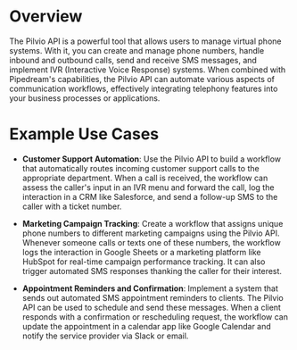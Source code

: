 # Overview

The Pilvio API is a powerful tool that allows users to manage virtual phone systems. With it, you can create and manage phone numbers, handle inbound and outbound calls, send and receive SMS messages, and implement IVR (Interactive Voice Response) systems. When combined with Pipedream's capabilities, the Pilvio API can automate various aspects of communication workflows, effectively integrating telephony features into your business processes or applications.

# Example Use Cases

- **Customer Support Automation**: Use the Pilvio API to build a workflow that automatically routes incoming customer support calls to the appropriate department. When a call is received, the workflow can assess the caller's input in an IVR menu and forward the call, log the interaction in a CRM like Salesforce, and send a follow-up SMS to the caller with a ticket number.

- **Marketing Campaign Tracking**: Create a workflow that assigns unique phone numbers to different marketing campaigns using the Pilvio API. Whenever someone calls or texts one of these numbers, the workflow logs the interaction in Google Sheets or a marketing platform like HubSpot for real-time campaign performance tracking. It can also trigger automated SMS responses thanking the caller for their interest.

- **Appointment Reminders and Confirmation**: Implement a system that sends out automated SMS appointment reminders to clients. The Pilvio API can be used to schedule and send these messages. When a client responds with a confirmation or rescheduling request, the workflow can update the appointment in a calendar app like Google Calendar and notify the service provider via Slack or email.
